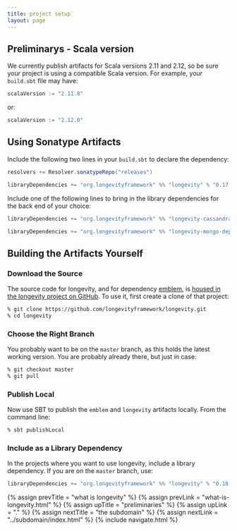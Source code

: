```yaml
---
title: project setup
layout: page
---
```


## Preliminarys - Scala version

We currently publish artifacts for Scala versions 2.11 and 2.12, so be
sure your project is using a compatible Scala version. For example,
your `build.sbt` file may have:

```scala
scalaVersion := "2.11.8"
```

or:

```scala
scalaVersion := "2.12.0"
```

## Using Sonatype Artifacts

Include the following two lines in your `build.sbt` to declare the dependency:

```scala
resolvers += Resolver.sonatypeRepo("releases")

libraryDependencies += "org.longevityframework" %% "longevity" % "0.17.0"
```

Include one of the following lines to bring in the library
dependencies for the back end of your choice:

```scala
libraryDependencies += "org.longevityframework" %% "longevity-cassandra-deps" % "0.17.0"

libraryDependencies += "org.longevityframework" %% "longevity-mongo-deps" % "0.17.0"
```

## Building the Artifacts Yourself

### Download the Source

The source code for longevity, and for dependency
[emblem](https://github.com/longevityframework/emblem/wiki), is [housed in the
longevity project on
GitHub](https://github.com/longevityframework/longevity). To use it, first
create a clone of that project:

```bash
% git clone https://github.com/longevityframework/longevity.git
% cd longevity
```

### Choose the Right Branch

You probably want to be on the `master` branch, as this holds the
latest working version. You are probably already there, but just in
case:

```bash
% git checkout master
% git pull
```

### Publish Local

Now use SBT to publish the `emblem` and `longevity` artifacts
locally. From the command line:

```bash
% sbt publishLocal
```

### Include as a Library Dependency

In the projects where you want to use longevity, include a library
dependency. If you are on the `master` branch, use:

```scala
libraryDependencies += "org.longevityframework" %% "longevity" % "0.18-SNAPSHOT"
```

{% assign prevTitle = "what is longevity" %}
{% assign prevLink  = "what-is-longevity.html" %}
{% assign upTitle   = "preliminaries" %}
{% assign upLink    = "." %}
{% assign nextTitle = "the subdomain" %}
{% assign nextLink  = "../subdomain/index.html" %}
{% include navigate.html %}
